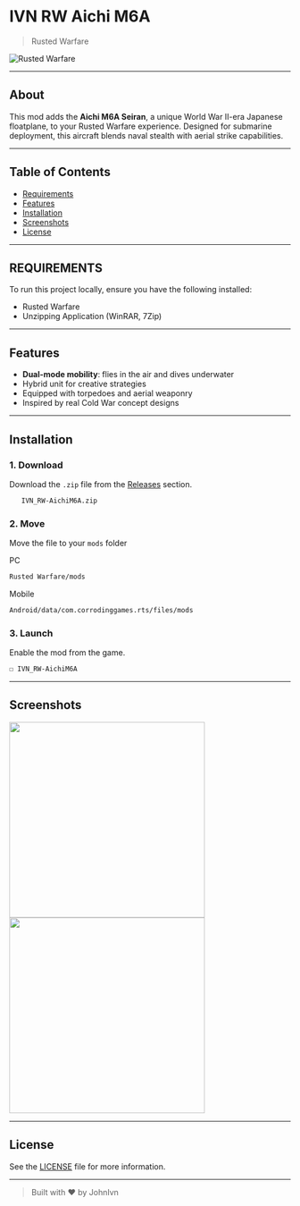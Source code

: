 # IVN RW Aichi M6A

> Rusted Warfare

![Rusted Warfare](https://img.shields.io/badge/Rusted%20Warfare-RTS-blue?logo=gamepad&logoColor=white)

---

## About

This mod adds the **Aichi M6A Seiran**, a unique World War II-era Japanese floatplane, to your Rusted Warfare experience. Designed for submarine deployment, this aircraft blends naval stealth with aerial strike capabilities.

---

## Table of Contents

- [Requirements](#requirements)
- [Features](#features)
- [Installation](#installation)
- [Screenshots](#screenshots)
- [License](#license)

---

## REQUIREMENTS

To run this project locally, ensure you have the following installed:

- Rusted Warfare
- Unzipping Application (WinRAR, 7Zip)

---

## Features

- **Dual-mode mobility**: flies in the air and dives underwater
- Hybrid unit for creative strategies
- Equipped with torpedoes and aerial weaponry
- Inspired by real Cold War concept designs
  
---

## Installation

### 1. Download

Download the `.zip` file from the [Releases](https://github.com/JohnIvn/IVN_RW-AichiM6A/releases) section.

```bash
   IVN_RW-AichiM6A.zip
```

### 2.  Move

Move the file to your `mods` folder

PC

```bash
Rusted Warfare/mods
```

Mobile

```bash
Android/data/com.corrodinggames.rts/files/mods
```

### 3. Launch

Enable the mod from the game.

```bash
☐ IVN_RW-AichiM6A
```

---

## Screenshots

<img src="https://github.com/user-attachments/assets/a47c91bb-50fa-49fd-87e5-ff40a19dd1c5" height="350"/>
<img src="https://github.com/user-attachments/assets/559dd0c7-7853-4e27-9ec4-f9cd1a6395db" height="350"/>

---

## License

See the [LICENSE](LICENSE) file for more information.

---

> Built with ❤️ by JohnIvn
